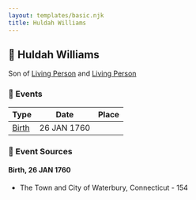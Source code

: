 ```yaml
---
layout: templates/basic.njk
title: Huldah Williams
---
```

## 🔵 Huldah Williams

Son of [Living Person](/people/5/55971024) and [Living Person](/people/6/62871690)

### 📆 Events

Type | Date | Place
------ | ------ | ------
[Birth](#event-0) | 26 JAN 1760 |

### 📰 Event Sources

#### <a id="event-0"></a> Birth, 26 JAN 1760
* The Town and City of Waterbury, Connecticut  - 154